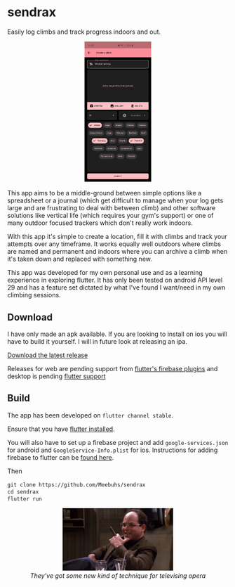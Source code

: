 # sendrax

Easily log climbs and track progress indoors and out.

<p align="center">
  <img src="docs/sendrax-climb.jpg" width="30%">
</p>

This app aims to be a middle-ground between simple options like a spreadsheet or a journal
(which get difficult to manage when your log gets large and are frustrating to deal with between 
climb) and other software solutions like vertical life (which requires your gym's support) or one 
of many outdoor focused trackers which don't really work indoors.

With this app it's simple to create a location, fill it with climbs and track your attempts over any
timeframe. It works equally well outdoors where climbs are named and permanent and indoors where you
can archive a climb when it's taken down and replaced with something new.

This app was developed for my own personal use and as a learning experience in exploring flutter.
It has only been tested on android API level 29 and has a feature set dictated by what I've found
I want/need in my own climbing sessions.

## Download

I have only made an apk available. If you are looking to install on ios you will have to build it
yourself. I will in future look at releasing an ipa.

[Download the latest release](https://github.com/Meebuhs/sendrax/releases)

Releases for web are pending support from 
[flutter's firebase plugins](https://github.com/FirebaseExtended/flutterfire) and desktop is pending
 [flutter support](https://flutter.dev/desktop)

## Build

The app has been developed on `flutter channel stable`.

Ensure that you have [flutter installed](https://flutter.dev/docs/get-started/install).

You will also have to set up a firebase project and add `google-services.json` for android and 
`GoogleService-Info.plist` for ios. Instructions for adding firebase to flutter can be 
[found here](https://firebase.google.com/docs/flutter/setup).

Then
```
git clone https://github.com/Meebuhs/sendrax
cd sendrax
flutter run
```

<p align="center">
  <img src="docs/sendrax-george.jpg" width="50%"></br>
  <i>They've got some new kind of technique for televising opera </i>
</p>
